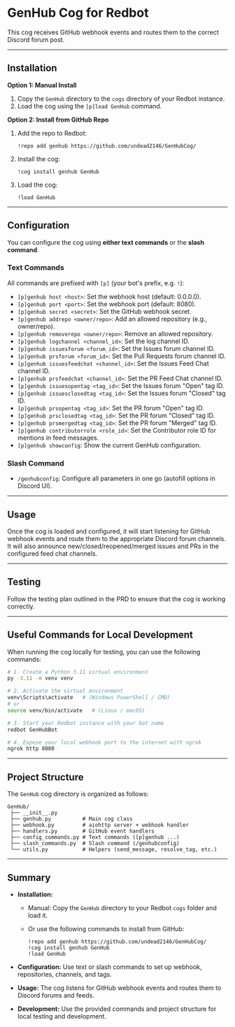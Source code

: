 # GenHub Cog for Redbot

This cog receives GitHub webhook events and routes them to the correct Discord forum post.

---

## Installation

**Option 1: Manual Install**

1. Copy the `GenHub` directory to the `cogs` directory of your Redbot instance.  
2. Load the cog using the `[p]load GenHub` command.

**Option 2: Install from GitHub Repo**

1. Add the repo to Redbot:

   ```
   !repo add genhub https://github.com/undead2146/GenHubCog/
   ```

2. Install the cog:

   ```
   !cog install genhub GenHub
   ```

3. Load the cog:

   ```
   !load GenHub
   ```

---

## Configuration

You can configure the cog using **either text commands** or the **slash command**.

### Text Commands

All commands are prefixed with `[p]` (your bot's prefix, e.g. `!`):

- `[p]genhub host <host>`: Set the webhook host (default: 0.0.0.0).
- `[p]genhub port <port>`: Set the webhook port (default: 8080).
- `[p]genhub secret <secret>`: Set the GitHub webhook secret.
- `[p]genhub addrepo <owner/repo>`: Add an allowed repository (e.g., owner/repo).
- `[p]genhub removerepo <owner/repo>`: Remove an allowed repository.
- `[p]genhub logchannel <channel_id>`: Set the log channel ID.
- `[p]genhub issuesforum <forum_id>`: Set the Issues forum channel ID.
- `[p]genhub prsforum <forum_id>`: Set the Pull Requests forum channel ID.
- `[p]genhub issuesfeedchat <channel_id>`: Set the Issues Feed Chat channel ID.
- `[p]genhub prsfeedchat <channel_id>`: Set the PR Feed Chat channel ID.
- `[p]genhub issuesopentag <tag_id>`: Set the Issues forum "Open" tag ID.
- `[p]genhub issuesclosedtag <tag_id>`: Set the Issues forum "Closed" tag ID.
- `[p]genhub prsopentag <tag_id>`: Set the PR forum "Open" tag ID.
- `[p]genhub prsclosedtag <tag_id>`: Set the PR forum "Closed" tag ID.
- `[p]genhub prsmergedtag <tag_id>`: Set the PR forum "Merged" tag ID.
- `[p]genhub contributorrole <role_id>`: Set the Contributor role ID for mentions in feed messages.
- `[p]genhub showconfig`: Show the current GenHub configuration.

### Slash Command

- `/genhubconfig`: Configure all parameters in one go (autofill options in Discord UI).

---

## Usage

Once the cog is loaded and configured, it will start listening for GitHub webhook events and route them to the appropriate Discord forum channels.  
It will also announce new/closed/reopened/merged issues and PRs in the configured feed chat channels.

---

## Testing

Follow the testing plan outlined in the PRD to ensure that the cog is working correctly.

---

## Useful Commands for Local Development

When running the cog locally for testing, you can use the following commands:

```bash
# 1. Create a Python 3.11 virtual environment
py -3.11 -m venv venv

# 2. Activate the virtual environment
venv\Scripts\activate   # (Windows PowerShell / CMD)
# or
source venv/bin/activate   # (Linux / macOS)

# 3. Start your Redbot instance with your bot name
redbot GenHubBot

# 4. Expose your local webhook port to the internet with ngrok
ngrok http 8080

```

---

## Project Structure

The `GenHub` cog directory is organized as follows:

```
GenHub/
 ├── __init__.py
 ├── genhub.py          # Main cog class
 ├── webhook.py         # aiohttp server + webhook handler
 ├── handlers.py        # GitHub event handlers
 ├── config_commands.py # Text commands ([p]genhub ...)
 ├── slash_commands.py  # Slash command (/genhubconfig)
 └── utils.py           # Helpers (send_message, resolve_tag, etc.)
```

---

## Summary

- **Installation:**  
  - Manual: Copy the `GenHub` directory to your Redbot `cogs` folder and load it.  
  - Or use the following commands to install from GitHub:

    ```
    !repo add genhub https://github.com/undead2146/GenHubCog/
    !cog install genhub GenHub
    !load GenHub
    ```

- **Configuration:** Use text or slash commands to set up webhook, repositories, channels, and tags.
- **Usage:** The cog listens for GitHub webhook events and routes them to Discord forums and feeds.
- **Development:** Use the provided commands and project structure for local testing and development.
